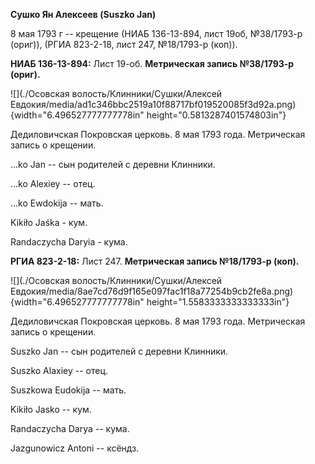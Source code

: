 **Сушко Ян Алексеев (Suszko Jan)**

8 мая 1793 г -- крещение (НИАБ 136-13-894, лист 19об, №38/1793-р
(ориг)), (РГИА 823-2-18, лист 247, №18/1793-р (коп)).

**НИАБ 136-13-894:** Лист 19-об. **Метрическая запись №38/1793-р
(ориг).**

![](./Осовская волость/Клинники/Сушки/Алексей Евдокия/media/ad1c346bbc2519a10f88717bf019520085f3d92a.png){width="6.496527777777778in"
height="0.5813287401574803in"}

Дедиловичская Покровская церковь. 8 мая 1793 года. Метрическая запись о
крещении.

\...ko Jan -- сын родителей с деревни Клинники.

\...ko Alexiey -- отец.

\...ko Ewdokija -- мать.

Kikiło Jaśka - кум.

Randaczycha Daryia - кума.

**РГИА 823-2-18:** Лист 247. **Метрическая запись №18/1793-р (коп).**

![](./Осовская волость/Клинники/Сушки/Алексей Евдокия/media/8ae7cd76d9f165e097fac1f18a77254b9cb2fe8a.png){width="6.496527777777778in"
height="1.5583333333333333in"}

Дедиловичская Покровская церковь. 8 мая 1793 года. Метрическая запись о
крещении.

Suszko Jan -- сын родителей с деревни Клинники.

Suszko Alaxiey -- отец.

Suszkowa Eudokija -- мать.

Kikiło Jasko -- кум.

Randaczycha Darya -- кума.

Jazgunowicz Antoni -- ксёндз.
